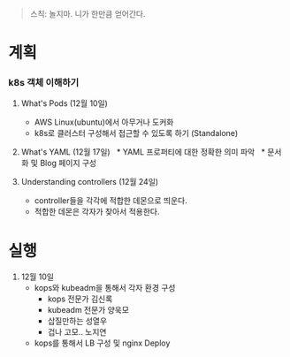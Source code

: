> 스칙: 놀지마. 니가 한만큼 얻어간다.


# 계획

### k8s 객체 이해하기

1. What's Pods (12월 10일)
   * AWS Linux(ubuntu)에서 아무거나 도커화
   * k8s로 클러스터 구성해서 접근할 수 있도록 하기 (Standalone)

2. What's YAML (12월 17일)
   * YAML 프로퍼티에 대한 정확한 의미 파악
   * 문서화 및 Blog 페이지 구성

3. Understanding controllers (12월 24일)
   * controller들을 각각에 적합한 데몬으로 띄운다.
   * 적합한 데몬은 각자가 찾아서 적용한다.


# 실행

1. 12월 10일
   * kops와 kubeadm을 통해서 각자 환경 구성
      * kops 전문가 김신록
      * kubeadm 전문가 양욱모
      * 삽질만하는 성열우
      * 겁나 고모.. 노지연
   * kops를 통해서 LB 구성 및 nginx Deploy
  
  
  
